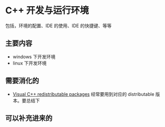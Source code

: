 


# C++ 开发与运行环境

包括，环境的配置、IDE 的使用、IDE 的快捷键、等等

## 主要内容

- windows 下开发环境
- linux 下开发环境



## 需要消化的

- [ Visual C++ redistributable packages](https://support.microsoft.com/en-us/help/2977003/the-latest-supported-visual-c-downloads) 经常要用到对应的 distributable 版本。要总结下

## 可以补充进来的
